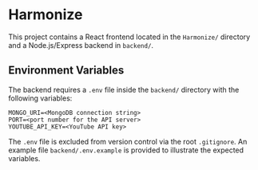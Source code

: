 # Harmonize

This project contains a React frontend located in the `Harmonize/` directory and a Node.js/Express backend in `backend/`.

## Environment Variables

The backend requires a `.env` file inside the `backend/` directory with the following variables:

```
MONGO_URI=<MongoDB connection string>
PORT=<port number for the API server>
YOUTUBE_API_KEY=<YouTube API key>
```

The `.env` file is excluded from version control via the root `.gitignore`.
An example file `backend/.env.example` is provided to illustrate the expected
variables.
